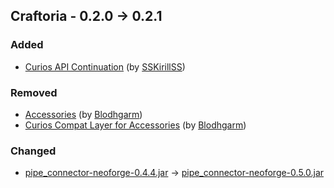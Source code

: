 ## Craftoria - 0.2.0 -> 0.2.1

### Added

  * [Curios API Continuation](https://www.curseforge.com/minecraft/mc-mods/curios-continuation) (by [SSKirillSS](https://www.curseforge.com/members/SSKirillSS/projects))

### Removed

  * [Accessories](https://www.curseforge.com/minecraft/mc-mods/accessories) (by [Blodhgarm](https://www.curseforge.com/members/Blodhgarm/projects))
  * [Curios Compat Layer for Accessories](https://www.curseforge.com/minecraft/mc-mods/accessories-cc-layer) (by [Blodhgarm](https://www.curseforge.com/members/Blodhgarm/projects))

### Changed

  * [pipe_connector-neoforge-0.4.4.jar](https://www.curseforge.com/minecraft/mc-mods/pipe-connector/files/5525835) -> [pipe_connector-neoforge-0.5.0.jar](https://www.curseforge.com/minecraft/mc-mods/pipe-connector/files/5538204)

